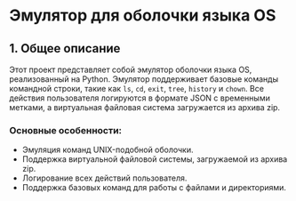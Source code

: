 # Эмулятор для оболочки языка OS

## 1. Общее описание

Этот проект представляет собой эмулятор оболочки языка OS, реализованный на Python. Эмулятор поддерживает базовые команды командной строки, такие как `ls`, `cd`, `exit`, `tree`, `history` и `chown`. Все действия пользователя логируются в формате JSON с временными метками, а виртуальная файловая система загружается из архива zip.

### Основные особенности:
- Эмуляция команд UNIX-подобной оболочки.
- Поддержка виртуальной файловой системы, загружаемой из архива zip.
- Логирование всех действий пользователя.
- Поддержка базовых команд для работы с файлами и директориями.